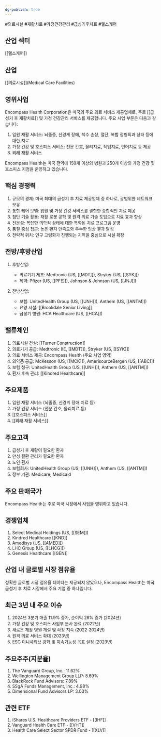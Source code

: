 ```yaml
---
dg-publish: true
---
```

#의료시설 #재활치료 #가정건강관리 #급성기후치료 #헬스케어 

## 산업 섹터

[[헬스케어]]

## 산업

[[의료시설]](Medical Care Facilities)

## 영위사업

Encompass Health Corporation은 미국의 주요 의료 서비스 제공업체로, 주로 [[급성기 후 재활치료]] 및 가정 건강관리 서비스를 제공합니다. 주요 사업 부문은 다음과 같습니다:

1. 입원 재활 서비스: 뇌졸중, 신경계 장애, 척수 손상, 절단, 복합 정형외과 상태 등에 대한 치료
2. 가정 건강 및 호스피스 서비스: 전문 간호, 물리치료, 작업치료, 언어치료 등 제공
3. 외래 재활 서비스

Encompass Health는 미국 전역에 150개 이상의 병원과 250개 이상의 가정 건강 및 호스피스 지점을 운영하고 있습니다.

## 핵심 경쟁력

1. 규모의 경제: 미국 최대의 급성기 후 치료 제공업체 중 하나로, 광범위한 네트워크 보유
2. 통합 케어 모델: 입원 및 가정 건강 서비스를 결합한 종합적인 치료 제공
3. 첨단 기술 활용: 재활 로봇 공학 및 원격 의료 기술 도입으로 치료 효과 향상
4. 전문성: 복잡한 의학적 상태에 대한 특화된 치료 프로그램 운영
5. 품질 중심 접근: 높은 환자 만족도와 우수한 임상 결과 달성
6. 전략적 위치: 인구 고령화가 진행되는 지역을 중심으로 시설 확장

## 전방/후방산업

1. 후방산업:
    
    - 의료기기 제조: Medtronic (US, [[MDT]]), Stryker (US, [[SYK]])
    - 제약: Pfizer (US, [[PFE]]), Johnson & Johnson (US, [[JNJ]])
    
2. 전방산업:
    
    - 보험: UnitedHealth Group (US, [[UNH]]), Anthem (US, [[ANTM]])
    - 요양 시설: [[Brookdale Senior Living]]
    - 급성기 병원: HCA Healthcare (US, [[HCA]])
    

## 밸류체인

1. 의료시설 건설: [[Turner Construction]]
2. 의료기기 공급: Medtronic (IE, [[MDT]]), Stryker (US, [[SYK]])
3. 의료 서비스 제공: Encompass Health (주요 사업 영역)
4. 의약품 공급: McKesson (US, [[MCK]]), AmerisourceBergen (US, [[ABC]])
5. 보험 청구: UnitedHealth Group (US, [[UNH]]), Anthem (US, [[ANTM]])
6. 환자 후속 관리: [[Kindred Healthcare]]

## 주요제품

1. 입원 재활 서비스 (뇌졸중, 신경계 장애 치료 등)
2. 가정 건강 서비스 (전문 간호, 물리치료 등)
3. [[호스피스 서비스]]
4. [[외래 재활 서비스]]

## 주요고객

1. 급성기 후 재활이 필요한 환자
2. 만성 질환 관리가 필요한 환자
3. 노인 환자
4. 보험회사: UnitedHealth Group (US, [[UNH]]), Anthem (US, [[ANTM]])
5. 정부 기관: Medicare, Medicaid

## 주요 판매국가

Encompass Health는 주로 미국 시장에서 사업을 영위하고 있습니다.

## 경쟁업체

1. Select Medical Holdings (US, [[SEM]])
2. Kindred Healthcare [[KND]]
3. Amedisys (US, [[AMED]])
4. LHC Group (US, [[LHCG]])
5. Genesis Healthcare [[GEN]]

## 산업 내 글로벌 시장 점유율

정확한 글로벌 시장 점유율 데이터는 제공되지 않았으나, Encompass Health는 미국 급성기 후 치료 시장에서 주요 기업 중 하나입니다.

## 최근 3년 내 주요 이슈

1. 2024년 3분기 매출 11.9% 증가, 순이익 26% 증가 (2024년)
2. 가정 건강 및 호스피스 사업부 분사 완료 (2022년)
3. 새로운 재활 병원 개설 및 확장 지속 (2022-2024년)
4. 원격 의료 서비스 확대 (2023년)
5. ESG 이니셔티브 강화 및 지속가능성 목표 설정 (2023년)

## 주요주주(지분율)

1. The Vanguard Group, Inc.: 11.62%
2. Wellington Management Group LLP: 8.69%
3. BlackRock Fund Advisors: 7.89%
4. SSgA Funds Management, Inc.: 4.98%
5. Dimensional Fund Advisors LP: 3.03%

## 관련 ETF

1. iShares U.S. Healthcare Providers ETF - [[IHF]]
2. Vanguard Health Care ETF - [[VHT]]
3. Health Care Select Sector SPDR Fund - [[XLV]]